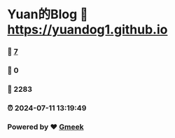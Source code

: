 # Yuan的Blog :link: https://yuandog1.github.io 
### :page_facing_up: [7](https://yuandog1.github.io/tag.html) 
### :speech_balloon: 0 
### :hibiscus: 2283 
### :alarm_clock: 2024-07-11 13:19:49 
### Powered by :heart: [Gmeek](https://github.com/Meekdai/Gmeek)
